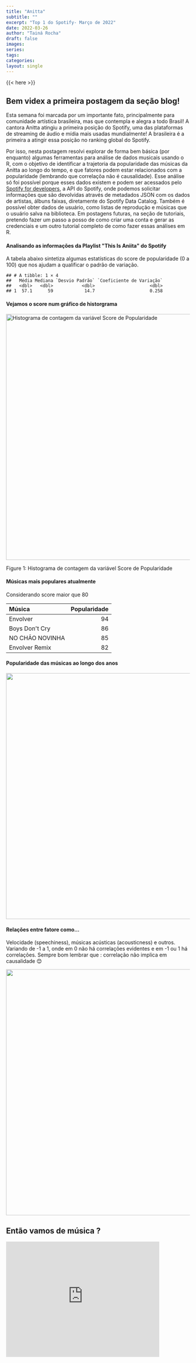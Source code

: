 ```yaml
---
title: "Anitta"
subtitle: ""
excerpt: "Top 1 do Spotify- Março de 2022"
date: 2022-03-26
author: "Tainá Rocha"
draft: false
images:
series:
tags:
categories:
layout: single
---
```


{{< here >}}



## Bem videx a primeira postagem da seção blog! 

Esta semana foi marcada por um importante fato, principalmente para comunidade artística brasileira, mas que contempla e alegra a todo Brasil! A cantora Anitta atingiu a primeira posição do Spotify, uma das plataformas de streaming de áudio e mídia mais usadas mundialmente! A brasileira é a primeira a atingir essa posição no ranking global do Spotify.

Por isso, nesta postagem resolvi explorar de forma bem básica (por enquanto) algumas ferramentas para análise de dados musicais usando o R, com o objetivo de identificar a trajetoria da popularidade das músicas da Anitta ao longo do tempo, e que fatores podem estar relacionados com a popularidade (lembrando que correlaçõa não é causalidade). Esse análise só foi possível porque esses dados existem e podem ser acessados pelo [Spotify for developers](https://developer.spotify.com/), a API do Spotify, onde podemos solicitar informações que são devolvidas através de metadados JSON com os dados de artistas, álbuns faixas, diretamente do Spotify Data Catalog. Também é possível obter dados de usuário, como listas de reprodução e músicas que o usuário salva na biblioteca. Em postagens futuras, na seção de tutoriais, pretendo fazer um passo a posso de como criar uma conta e gerar as credenciais e um outro tutorial completo de como fazer essas análises em R.  

#### Analisando as informações da Playlist "This Is Aniita" do Spotify






A tabela abaixo sintetiza algumas estatísticas do score de popularidade (0 a 100) que nos ajudam a qualificar o padrão de variação.


```
## # A tibble: 1 × 4
##   Média Mediana `Desvio Padrão` `Coeficiente de Variação`
##   <dbl>   <dbl>           <dbl>                     <dbl>
## 1  57.1      59            14.7                     0.258
```
#### Vejamos o score num gráfico de historgrama


<div class="figure">
<img src="{{< blogdown/postref >}}index_files/figure-html/fig-1.png" alt="Histograma de contagem da variável Score de Popularidade" width="672" />
<p class="caption">Figure 1: Histograma de contagem da variável Score de Popularidade</p>
</div>

#### Músicas mais populares atualmente 
Considerando score maior que 80

<table>
 <thead>
  <tr>
   <th style="text-align:left;"> Música </th>
   <th style="text-align:right;"> Popularidade </th>
  </tr>
 </thead>
<tbody>
  <tr>
   <td style="text-align:left;"> Envolver </td>
   <td style="text-align:right;"> 94 </td>
  </tr>
  <tr>
   <td style="text-align:left;"> Boys Don't Cry </td>
   <td style="text-align:right;"> 86 </td>
  </tr>
  <tr>
   <td style="text-align:left;"> NO CHÃO NOVINHA </td>
   <td style="text-align:right;"> 85 </td>
  </tr>
  <tr>
   <td style="text-align:left;"> Envolver Remix </td>
   <td style="text-align:right;"> 82 </td>
  </tr>
</tbody>
</table>

#### Popularidade das  músicas ao longo dos anos 
<img src="{{< blogdown/postref >}}index_files/figure-html/unnamed-chunk-2-1.png" width="672" />

#### Relações entre fatore como...
Velocidade (speechiness), músicas acústicas (acousticness) e outros. Variando de -1 a 1, onde em 0 não há correlações evidentes e em -1 ou 1 há correlações. Sempre bom lembrar que : correlação não implica em causalidade :blush: 

<img src="{{< blogdown/postref >}}index_files/figure-html/unnamed-chunk-3-1.png" width="672" />

## Então vamos de música ?


<iframe width="420" height="315" src="https://www.youtube.com/watch?v=q5R5XZgkXWA" frameborder="0" allowfullscreen></iframe>


